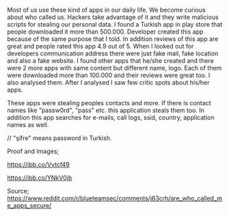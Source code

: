 Most of us use these kind of apps in our daily life. We become curious about who called us. Hackers take advantage of it and they write malicious scripts for stealing our personal data. I found a Turkish app in play store that people downloaded it more than 500.000. Developer created this app because of the same purpose that I told. In addition reviews of this app are great and people rated this app 4.9 out of 5. When I looked out for developers communication address there were just fake mail, fake location and also a fake website. I found other apps that he/she created and there were 2 more apps with same content but different name, logo. Each of them were downloaded more than 100.000 and their reviews were great too. I also analysed them. After I analysed I saw few critic spots about his/her apps.

These apps were stealing peoples contacts and more. If there is contact names like "passw0rd", "pass" etc. this application steals them too. In addition this app searches for e-mails, call logs, ssid, country, application names as well.

// "şifre" means password in Turkish.

Proof and Images;

https://ibb.co/Vvtcf49

https://ibb.co/YNkV0jb

Source; https://www.reddit.com/r/blueteamsec/comments/j63crh/are_who_called_me_apps_secure/
